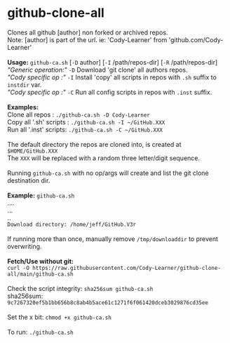 # github-clone-all											<br>
Clones all github [author] non forked or archived repos.						<br>
Note: [author] is part of the url. ie: 'Cody-Learner' from 'github.c<span>om/Cody-Learner'		<br>
													<br>
**Usage:** `github-ca.sh` [`-D` author] [`-I` /path/repos-dir] [`-R` /path/repos-dir]			<br>
*"Generic operation:"* `-D`  Download 'git clone' all authors repos.					<br>
*"Cody specific op :"* `-I`  Install 'copy' all scripts in repos with `.sh` suffix to `instdir` var.	<br>
*"Cody specific op :"* `-C`  Run all config scripts in repos with `.inst` suffix.			<br>
													<br>
**Examples:**												<br>
Clone all repos        :  `./github-ca.sh -D Cody-Learner`						<br>
Copy all '.sh' scripts :  `./github-ca.sh -I ~/GitHub.XXX`						<br>
Run all '.inst' scripts:  `./github-ca.sh -C ~/GitHub.XXX`						<br>
													<br>
The default directory the repos are cloned into, is created at `$HOME/GitHub.XXX`			<br>
The `XXX` will be replaced with a random three letter/digit sequence.					<br>
													<br>
Running `github-ca.sh` with no op/args will create and list the git clone destination dir.		<br>
													<br>
**Example:** `github-ca.sh`										<br>
....													<br>
...													<br>
..													<br>
 `Download directory: /home/jeff/GitHub.V3r`								<br>
													<br>
If running more than once, manually remove `/tmp/downloaddir` to prevent overwriting.			<br>
													<br>
**Fetch/Use without git:**										<br>
`curl -O https://raw.githubusercontent.com/Cody-Learner/github-clone-all/main/github-ca.sh`		<br>
													<br>
Check the script integrity: `sha256sum github-ca.sh`							<br>
sha256sum: `9c7267320ef5b1bb656b8c8ab4b5ace61c1271f6f061420dceb3029876cd35ee`				<br>
													<br>
Set the x bit: `chmod +x github-ca.sh`									<br>
													<br>
To run: `./github-ca.sh`										<br>
													<br>